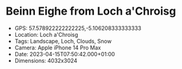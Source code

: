 # Beinn Eighe from Loch a'Chroisg

- GPS: 57.578922222222225,-5.106208333333333
- Location: Loch a'Chroisg
- Tags: Landscape, Loch, Clouds, Snow
- Camera: Apple iPhone 14 Pro Max
- Date: 2023-04-15T07:50:42.000+01:00
- Dimensions: 4032x3024
